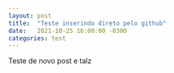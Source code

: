 ```yaml
---
layout: post
title:  "Teste inserindo direto pelo github"
date:   2021-10-25 16:00:00 -0300
categories: test 
---
```


Teste de novo post e talz
